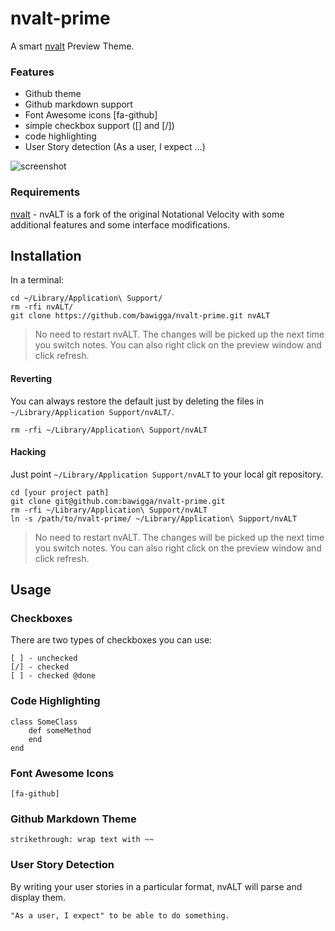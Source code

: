 # nvalt-prime

A smart [nvalt](http://brettterpstra.com/projects/nvalt/) Preview Theme.

### Features

- Github theme
- Github markdown support
- Font Awesome icons [fa-github]
- simple checkbox support ([] and [/])
- code highlighting
- User Story detection (As a user, I expect ...)

![screenshot](https://cloud.githubusercontent.com/assets/7358/2734135/1856cee4-c650-11e3-85ca-198179647c8e.png "Screenshot")

### Requirements

[nvalt](http://brettterpstra.com/projects/nvalt/) - nvALT is a fork of the original Notational Velocity with some additional features and some interface modifications.

## Installation

In a terminal:

    cd ~/Library/Application\ Support/
    rm -rfi nvALT/
    git clone https://github.com/bawigga/nvalt-prime.git nvALT

> No need to restart nvALT. The changes will be picked up the next time you switch notes. You can also right click on the preview window and click refresh.

#### Reverting

You can always restore the default just by deleting the files in `~/Library/Application Support/nvALT/`.

	rm -rfi ~/Library/Application\ Support/nvALT

#### Hacking

Just point `~/Library/Application Support/nvALT` to your local git repository.

	cd [your project path]
	git clone git@github.com:bawigga/nvalt-prime.git
    rm -rfi ~/Library/Application\ Support/nvALT
	ln -s /path/to/nvalt-prime/ ~/Library/Application\ Support/nvALT

> No need to restart nvALT. The changes will be picked up the next time you switch notes. You can also right click on the preview window and click refresh.

## Usage

### Checkboxes

There are two types of checkboxes you can use:

    [ ] - unchecked
    [/] - checked
    [ ] - checked @done

### Code Highlighting

    class SomeClass
        def someMethod
        end
    end

### Font Awesome Icons

    [fa-github]

### Github Markdown Theme

    strikethrough: wrap text with ~~
    
### User Story Detection

By writing your user stories in a particular format, nvALT will parse and display them.

    "As a user, I expect" to be able to do something.
